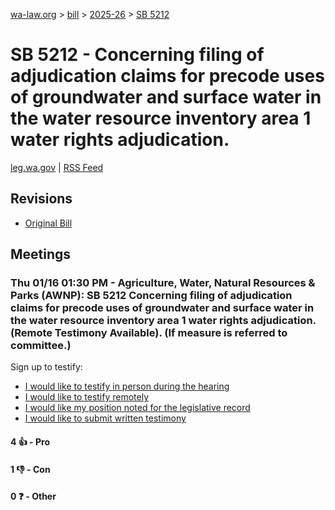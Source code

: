 [wa-law.org](/) > [bill](/bill/) > [2025-26](/bill/2025-26/) > [SB 5212](/bill/2025-26/sb/5212/)

# SB 5212 - Concerning filing of adjudication claims for precode uses of groundwater and surface water in the water resource inventory area 1 water rights adjudication.
[leg.wa.gov](https://app.leg.wa.gov/billsummary?BillNumber=5212&Year=2025&Initiative=false) | [RSS Feed](./rss.xml)

## Revisions
* [Original Bill](1/)

## Meetings
### Thu 01/16 01:30 PM - Agriculture, Water, Natural Resources & Parks (AWNP): SB 5212 Concerning filing of adjudication claims for precode uses of groundwater and surface water in the water resource inventory area 1 water rights adjudication. (Remote Testimony Available). (If measure is referred to committee.)
Sign up to testify:
* [I would like to testify in person during the hearing](https://app.leg.wa.gov/csi/Testifier/Add?chamber=House&mId=32407&aId=161412&caId=24719&tId=1)
* [I would like to testify remotely](https://app.leg.wa.gov/csi/Testifier/Add?chamber=House&mId=32407&aId=161412&caId=24719&tId=2)
* [I would like my position noted for the legislative record](https://app.leg.wa.gov/csi/Testifier/Add?chamber=House&mId=32407&aId=161412&caId=24719&tId=3)
* [I would like to submit written testimony](https://app.leg.wa.gov/csi/Testifier/Add?chamber=House&mId=32407&aId=161412&caId=24719&tId=4)

#### 4 👍 - Pro

#### 1 👎 - Con

#### 0 ❓ - Other
